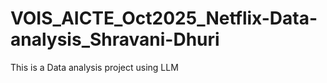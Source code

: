 # VOIS_AICTE_Oct2025_Netflix-Data-analysis_Shravani-Dhuri
This is a Data analysis project using LLM
